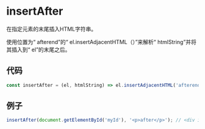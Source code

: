 # insertAfter

在指定元素的末尾插入HTML字符串。

使用位置为“ afterend”的“ el.insertAdjacentHTML（）”来解析“ htmlString”并将其插入到“ el”的末尾之后。

## 代码

```js
const insertAfter = (el, htmlString) => el.insertAdjacentHTML('afterend', htmlString);
```

## 例子

```js
insertAfter(document.getElementById('myId'), '<p>after</p>'); // <div id="myId">...</div> <p>after</p>
```
